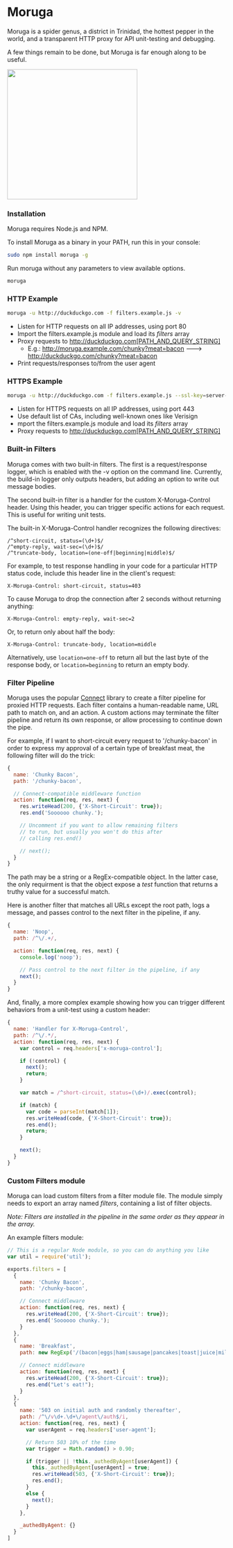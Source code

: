 Moruga
======

Moruga is a spider genus, a district in Trinidad, the hottest pepper in the world, and a transparent HTTP proxy for API unit-testing and debugging.

A few things remain to be done, but Moruga is far enough along to be useful.

<img src="http://caribbeancelebs.com/wp-content/uploads/2012/02/Trinidad-Moruga-Scorpion.jpg" width="300px"/>

### Installation ###

Moruga requires Node.js and NPM. 

To install Moruga as a binary in your PATH, run this in your console:

```bash
sudo npm install moruga -g
```

Run moruga without any parameters to view available options.

```bash
moruga
```

### HTTP Example ###

```bash
moruga -u http://duckduckgo.com -f filters.example.js -v
```

* Listen for HTTP requests on all IP addresses, using port 80
* Import the filters.example.js module and load its *filters* array
* Proxy requests to http://duckduckgo.com[PATH_AND_QUERY_STRING]
  * E.g.: http://moruga.example.com/chunky?meat=bacon ---> http://duckduckgo.com/chunky?meat=bacon
* Print requests/responses to/from the user agent

### HTTPS Example ###

```bash
moruga -u http://duckduckgo.com -f filters.example.js --ssl-key=server-key.pem --ssl-cert=server-cert.pem
```

* Listen for HTTPS requests on all IP addresses, using port 443
* Use default list of CAs, including well-known ones like Verisign
* mport the filters.example.js module and load its *filters* array
* Proxy requests to http://duckduckgo.com[PATH_AND_QUERY_STRING]

### Built-in Filters ###

Moruga comes with two built-in filters. The first is a request/response logger, which is enabled with the -v option on the command line. Currently, the build-in logger only outputs headers, but adding an option to write out message bodies.

The second built-in filter is a handler for the custom X-Moruga-Control header. Using this header, you can trigger specific actions for each request. This is useful for writing unit tests.

The built-in X-Moruga-Control handler recognizes the following directives:

```
/^short-circuit, status=(\d+)$/
/^empty-reply, wait-sec=(\d+)$/
/^truncate-body, location=(one-off|beginning|middle)$/
```

For example, to test response handling in your code for a particular HTTP status code, include this header line in the client's request:

```
X-Moruga-Control: short-circuit, status=403
```

To cause Moruga to drop the connection after 2 seconds without returning anything:

```
X-Moruga-Control: empty-reply, wait-sec=2
```

Or, to return only about half the body:

```
X-Moruga-Control: truncate-body, location=middle
```

Alternatively, use ```location=one-off``` to return all but the last byte of the response body, or ```location=beginning``` to return an empty body.

### Filter Pipeline ###

Moruga uses the popular [Connect](http://www.senchalabs.org/connect/) library to create a filter pipeline for proxied HTTP requests. Each filter contains a human-readable name, URL path to match on, and an action. A custom actions may terminate the filter pipeline and return its own response, or allow processing to continue down the pipe.

For example, if I want to short-circuit every request to '/chunky-bacon' in order to express my approval of a certain type of breakfast meat, the following filter will do the trick:

```javascript
{
  name: 'Chunky Bacon',
  path: '/chunky-bacon',

  // Connect-compatible middleware function
  action: function(req, res, next) {
    res.writeHead(200, {'X-Short-Circuit': true});
    res.end('Soooooo chunky.');

    // Uncomment if you want to allow remaining filters
    // to run, but usually you won't do this after
    // calling res.end()

    // next();
  }
}
```

The path may be a string or a RegEx-compatible object. In the latter case, the only requirment is that the object expose a *test* function that returns a truthy value for a successful match.

Here is another filter that matches all URLs except the root path, logs a message, and passes control to the next filter in the pipeline, if any.

```js
{
  name: 'Noop',
  path: /^\/.+/,

  action: function(req, res, next) {
    console.log('noop');

    // Pass control to the next filter in the pipeline, if any
    next();
  }
}
```

And, finally, a more complex example showing how you can trigger different behaviors from a unit-test using a custom header:

```js
{
  name: 'Handler for X-Moruga-Control',
  path: /^\/.*/,
  action: function(req, res, next) {
    var control = req.headers['x-moruga-control'];

    if (!control) {
      next();
      return;
    }

    var match = /^short-circuit, status=(\d+)/.exec(control);

    if (match) {
      var code = parseInt(match[1]);
      res.writeHead(code, {'X-Short-Circuit': true});
      res.end();
      return;
    }

    next();
  }
}
```  

### Custom Filters module ###

Moruga can load custom filters from a filter module file. The module simply needs to export an array named *filters*, containing a list of filter objects. 

*Note: Filters are installed in the pipeline in the same order as they appear in the array.*

An example filters module:

```js
// This is a regular Node module, so you can do anything you like
var util = require('util');

exports.filters = [
  {
    name: 'Chunky Bacon',
    path: '/chunky-bacon',

    // Connect middleware
    action: function(req, res, next) {
      res.writeHead(200, {'X-Short-Circuit': true});
      res.end('Soooooo chunky.');
    }
  },
  {
    name: 'Breakfast',
    path: new RegExp('/(bacon|eggs|ham|sausage|pancakes|toast|juice|milk|coffee|spam|/)+$', 'i'),

    // Connect middleware
    action: function(req, res, next) {
      res.writeHead(200, {'X-Short-Circuit': true});
      res.end("Let's eat!");
    }
  },
  {
    name: '503 on initial auth and randomly thereafter',
    path: /^\/v\d+.\d+\/agent\/auth$/i,
    action: function(req, res, next) {
      var userAgent = req.headers['user-agent'];

      // Return 503 10% of the time
      var trigger = Math.random() > 0.90;

      if (trigger || !this._authedByAgent[userAgent]) {
        this._authedByAgent[userAgent] = true;
        res.writeHead(503, {'X-Short-Circuit': true});
        res.end();
      }
      else {
        next();
      }
    },

    _authedByAgent: {}
  }
]
```

